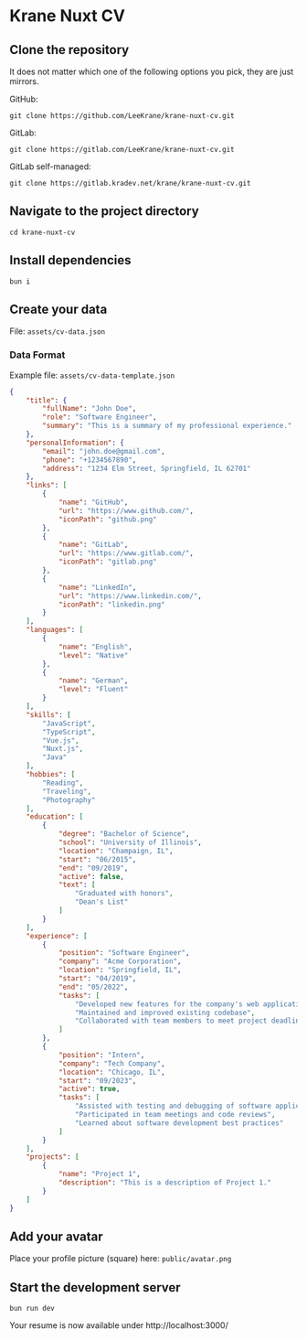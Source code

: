 # Krane Nuxt CV

## Clone the repository
It does not matter which one of the following options you pick, they are just mirrors.

GitHub:

`git clone https://github.com/LeeKrane/krane-nuxt-cv.git`

GitLab:

`git clone https://gitlab.com/LeeKrane/krane-nuxt-cv.git`

GitLab self-managed:

`git clone https://gitlab.kradev.net/krane/krane-nuxt-cv.git`

## Navigate to the project directory
`cd krane-nuxt-cv`

## Install dependencies
`bun i`

## Create your data
File: `assets/cv-data.json`

### Data Format
Example file: `assets/cv-data-template.json`
```json
{
	"title": {
		"fullName": "John Doe",
		"role": "Software Engineer",
		"summary": "This is a summary of my professional experience."
	},
	"personalInformation": {
		"email": "john.doe@gmail.com",
		"phone": "+1234567890",
		"address": "1234 Elm Street, Springfield, IL 62701"
	},
	"links": [
		{
			"name": "GitHub",
			"url": "https://www.github.com/",
			"iconPath": "github.png"
		},
		{
			"name": "GitLab",
			"url": "https://www.gitlab.com/",
			"iconPath": "gitlab.png"
		},
		{
			"name": "LinkedIn",
			"url": "https://www.linkedin.com/",
			"iconPath": "linkedin.png"
		}
	],
	"languages": [
		{
			"name": "English",
			"level": "Native"
		},
		{
			"name": "German",
			"level": "Fluent"
		}
	],
	"skills": [
		"JavaScript",
		"TypeScript",
		"Vue.js",
		"Nuxt.js",
		"Java"
	],
	"hobbies": [
		"Reading",
		"Traveling",
		"Photography"
	],
	"education": [
		{
			"degree": "Bachelor of Science",
			"school": "University of Illinois",
			"location": "Champaign, IL",
			"start": "06/2015",
			"end": "09/2019",
			"active": false,
			"text": [
				"Graduated with honors",
				"Dean's List"
			]
		}
	],
	"experience": [
		{
			"position": "Software Engineer",
			"company": "Acme Corporation",
			"location": "Springfield, IL",
			"start": "04/2019",
			"end": "05/2022",
			"tasks": [
				"Developed new features for the company's web application",
				"Maintained and improved existing codebase",
				"Collaborated with team members to meet project deadlines"
			]
		},
		{
			"position": "Intern",
			"company": "Tech Company",
			"location": "Chicago, IL",
			"start": "09/2023",
			"active": true,
			"tasks": [
				"Assisted with testing and debugging of software applications",
				"Participated in team meetings and code reviews",
				"Learned about software development best practices"
			]
		}
	],
	"projects": [
		{
			"name": "Project 1",
			"description": "This is a description of Project 1."
		}
	]
}
```

## Add your avatar
Place your profile picture (square) here: `public/avatar.png`

## Start the development server
`bun run dev`

Your resume is now available under http://localhost:3000/
